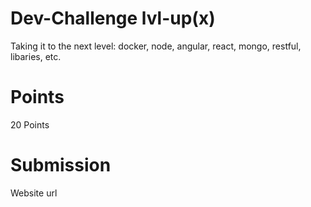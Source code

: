 # Dev-Challenge lvl-up(x)

  Taking it to the next level: docker, node, angular, react, mongo, restful, libaries, etc.

# Points
  20 Points

# Submission
  Website url